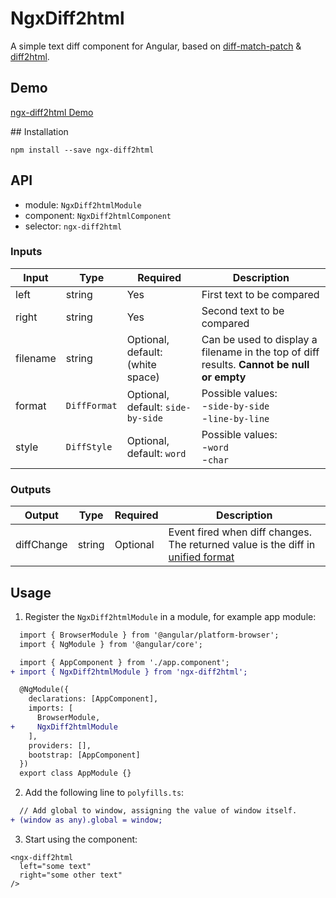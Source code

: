 # NgxDiff2html

A simple text diff component for Angular, based on [diff-match-patch](https://github.com/google/diff-match-patch) & [diff2html](https://github.com/rtfpessoa/diff2html).

## Demo

[ngx-diff2html Demo](#)

## Installation

```
npm install --save ngx-diff2html
```

## API

- module: `NgxDiff2htmlModule`
- component: `NgxDiff2htmlComponent`
- selector: `ngx-diff2html`

### Inputs

| Input                | Type              | Required                             | Description
| -------------------- | ----------------- | ------------------------------------ | --------------------------
| left                 | string            | Yes                                  | First text to be compared
| right                | string            | Yes                                  | Second text to be compared
| filename             | string            | Optional, default: ` ` (white space) | Can be used to display a filename in the top of diff results. **Cannot be null or empty**
| format               | `DiffFormat`      | Optional, default: `side-by-side`    | Possible values:<br> -`side-by-side`<br> -`line-by-line`
| style                | `DiffStyle`       | Optional, default: `word`            | Possible values:<br> -`word`<br> -`char`

### Outputs

| Output               | Type              | Required                             | Description
| -------------------- | ----------------- | ------------------------------------ | --------------------------
| diffChange           | string            | Optional                             | Event fired when diff changes. The returned value is the diff in [unified format](http://fileformats.archiveteam.org/wiki/Unified_diff)

## Usage

1) Register the `NgxDiff2htmlModule` in a module, for example app module:

```diff
  import { BrowserModule } from '@angular/platform-browser';
  import { NgModule } from '@angular/core';

  import { AppComponent } from './app.component';
+ import { NgxDiff2htmlModule } from 'ngx-diff2html';

  @NgModule({
    declarations: [AppComponent],
    imports: [
      BrowserModule,
+     NgxDiff2htmlModule
    ],
    providers: [],
    bootstrap: [AppComponent]
  })
  export class AppModule {}
```

2) Add the following line to `polyfills.ts`:

```diff
  // Add global to window, assigning the value of window itself.
+ (window as any).global = window;
```

3) Start using the component:

```
<ngx-diff2html
  left="some text"
  right="some other text"
/>
```
